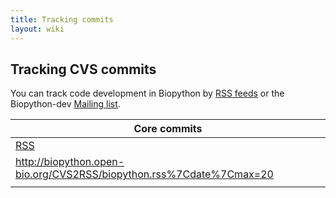 ```yaml
---
title: Tracking commits
layout: wiki
---
```


Tracking CVS commits
--------------------

You can track code development in Biopython by [RSS
feeds](wp:RSS_(file_format) "wikilink") or the Biopython-dev [Mailing
list](Mailing_lists "wikilink").

| Core commits                                                                     |
|----------------------------------------------------------------------------------|
| [RSS](http://biopython.open-bio.org/CVS2RSS/biopython.rss)                       |
| <rss><http://biopython.open-bio.org/CVS2RSS/biopython.rss%7Cdate%7Cmax=20></rss> |
||


